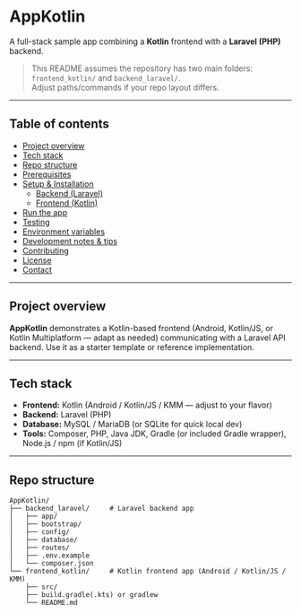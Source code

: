 # AppKotlin

A full-stack sample app combining a **Kotlin** frontend with a **Laravel (PHP)** backend.

> This README assumes the repository has two main folders: `frontend_kotlin/` and `backend_laravel/`.  
> Adjust paths/commands if your repo layout differs.

---

## Table of contents

- [Project overview](#project-overview)  
- [Tech stack](#tech-stack)  
- [Repo structure](#repo-structure)  
- [Prerequisites](#prerequisites)  
- [Setup & Installation](#setup--installation)  
  - [Backend (Laravel)](#backend-laravel)  
  - [Frontend (Kotlin)](#frontend-kotlin)  
- [Run the app](#run-the-app)  
- [Testing](#testing)  
- [Environment variables](#environment-variables)  
- [Development notes & tips](#development-notes--tips)  
- [Contributing](#contributing)  
- [License](#license)  
- [Contact](#contact)

---

## Project overview

**AppKotlin** demonstrates a Kotlin-based frontend (Android, Kotlin/JS, or Kotlin Multiplatform — adapt as needed) communicating with a Laravel API backend. Use it as a starter template or reference implementation.

---

## Tech stack

- **Frontend:** Kotlin (Android / Kotlin/JS / KMM — adjust to your flavor)  
- **Backend:** Laravel (PHP)  
- **Database:** MySQL / MariaDB (or SQLite for quick local dev)  
- **Tools:** Composer, PHP, Java JDK, Gradle (or included Gradle wrapper), Node.js / npm (if Kotlin/JS)

---

## Repo structure

```text
AppKotlin/
├── backend_laravel/     # Laravel backend app
│   ├── app/
│   ├── bootstrap/
│   ├── config/
│   ├── database/
│   ├── routes/
│   ├── .env.example
│   └── composer.json
└── frontend_kotlin/     # Kotlin frontend app (Android / Kotlin/JS / KMM)
    ├── src/
    ├── build.gradle(.kts) or gradlew
    └── README.md
